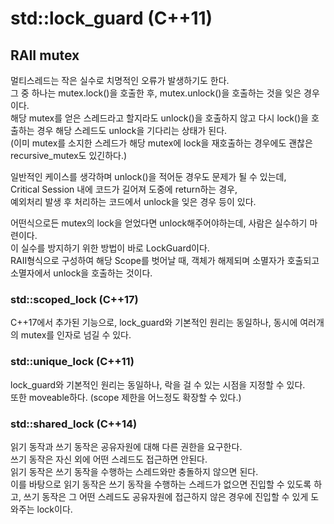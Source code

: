 # std::lock_guard (C++11)
## RAII mutex

멀티스레드는 작은 실수로 치명적인 오류가 발생하기도 한다.   
그 중 하나는 mutex.lock()을 호출한 후, mutex.unlock()을 호출하는 것을 잊은 경우이다.   
해당 mutex를 얻은 스레드라고 할지라도 unlock()을 호출하지 않고 다시 lock()을 호출하는 경우 해당 스레드도 unlock을 기다리는 상태가 된다.   
(이미 mutex를 소지한 스레드가 해당 mutex에 lock을 재호출하는 경우에도 괜찮은 recursive_mutex도 있긴하다.)   

일반적인 케이스를 생각하며 unlock()을 적어둔 경우도 문제가 될 수 있는데,   
Critical Session 내에 코드가 길어져 도중에 return하는 경우,   
예외처리 발생 후 처리하는 코드에서 unlock을 잊은 경우 등이 있다.

어떤식으로든 mutex의 lock을 얻었다면 unlock해주어야하는데, 사람은 실수하기 마련이다.   
이 실수를 방지하기 위한 방법이 바로 LockGuard이다.   
RAII형식으로 구성하여 해당 Scope를 벗어날 때, 객체가 해제되며 소멸자가 호출되고 소멸자에서 unlock을 호출하는 것이다.

### std::scoped_lock (C++17)
C++17에서 추가된 기능으로, lock_guard와 기본적인 원리는 동일하나, 동시에 여러개의 mutex를 인자로 넘길 수 있다.

### std::unique_lock (C++11)
lock_guard와 기본적인 원리는 동일하나, 락을 걸 수 있는 시점을 지정할 수 있다.   
또한 moveable하다. (scope 제한을 어느정도 확장할 수 있다.)

### std::shared_lock (C++14)
읽기 동작과 쓰기 동작은 공유자원에 대해 다른 권한을 요구한다.   
쓰기 동작은 자신 외에 어떤 스레드도 접근하면 안된다.   
읽기 동작은 쓰기 동작을 수행하는 스레드와만 충돌하지 않으면 된다.   
이를 바탕으로 읽기 동작은 쓰기 동작을 수행하는 스레드가 없으면 진입할 수 있도록 하고, 쓰기 동작은 그 어떤 스레드도 공유자원에 접근하지 않은 경우에 진입할 수 있게 도와주는 lock이다.
